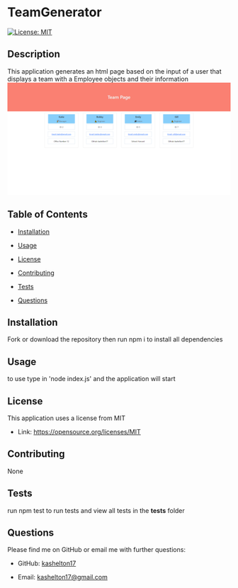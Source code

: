 # TeamGenerator 
 [![License: MIT](https://img.shields.io/badge/License-MIT-yellow.svg)](https://opensource.org/licenses/MIT)

 
 ## Description 
 This application generates an html page based on the input of a user that displays a team with a Employee objects and their information 
 [![Video of application usage](src/previewImage1.png)](https://drive.google.com/file/d/1TydiZnx6zA7-_8_NTG9_Yc_5p46aREyN/preview 'Preview Video')


 
 ## Table of Contents 

 * [Installation](#installation) 

 * [Usage](#usage) 

 * [License](#license) 

 * [Contributing](#contributing) 

 * [Tests](#Tests) 

 * [Questions](#questions)

 
 ## Installation 
Fork or download the repository then run npm i to install all dependencies

 
 ## Usage 
 to use type in 'node index.js' and the application will start

 
 ## License 
 This application uses a license from MIT 
  
 * Link: https://opensource.org/licenses/MIT

 
 ## Contributing 
 None

 
 ## Tests 
 run npm test to run tests and view all tests in the __tests__ folder

 
 ## Questions 
 Please find me on GitHub or email me with further questions:

 * GitHub: [kashelton17](https://github.com/kashelton17)

 * Email: kashelton17@gmail.com 
